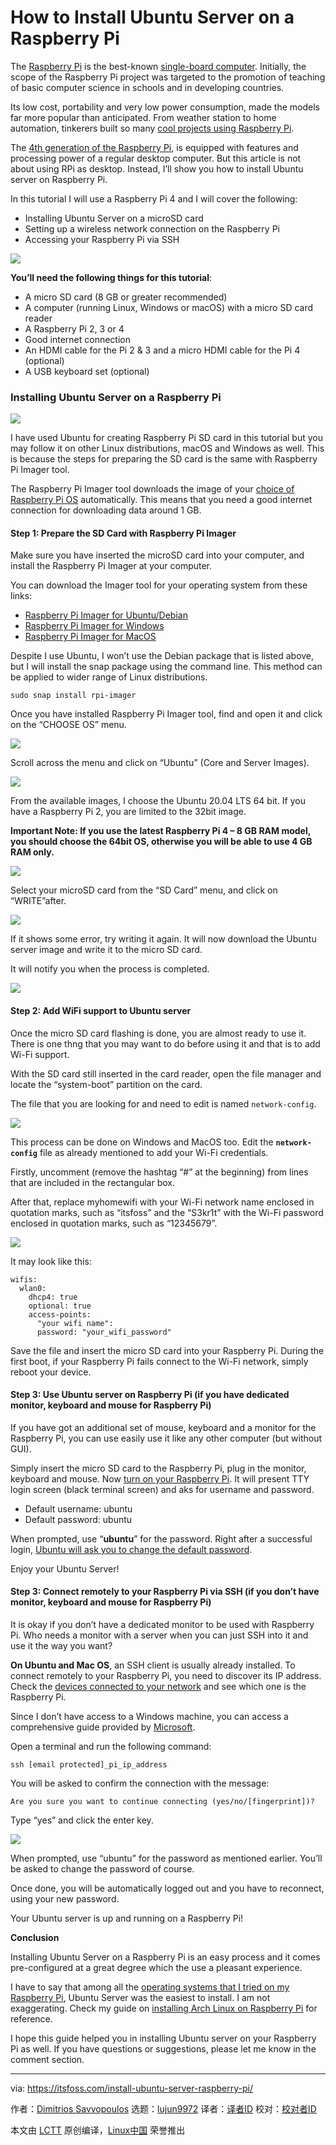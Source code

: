 [#]: collector: (lujun9972)
[#]: translator: ( )
[#]: reviewer: ( )
[#]: publisher: ( )
[#]: url: ( )
[#]: subject: (How to Install Ubuntu Server on a Raspberry Pi)
[#]: via: (https://itsfoss.com/install-ubuntu-server-raspberry-pi/)
[#]: author: (Dimitrios Savvopoulos https://itsfoss.com/author/dimitrios/)

How to Install Ubuntu Server on a Raspberry Pi
======

The [Raspberry Pi][1] is the best-known [single-board computer][2]. Initially, the scope of the Raspberry Pi project was targeted to the promotion of teaching of basic computer science in schools and in developing countries.

Its low cost, portability and very low power consumption, made the models far more popular than anticipated. From weather station to home automation, tinkerers built so many [cool projects using Raspberry Pi][3].

The [4th generation of the Raspberry Pi][4], is equipped with features and processing power of a regular desktop computer. But this article is not about using RPi as desktop. Instead, I’ll show you how to install Ubuntu server on Raspberry Pi.

In this tutorial I will use a Raspberry Pi 4 and I will cover the following:

  * Installing Ubuntu Server on a microSD card
  * Setting up a wireless network connection on the Raspberry Pi
  * Accessing your Raspberry Pi via SSH



![][5]

**You’ll need the following things for this tutorial**:

  * A micro SD card (8 GB or greater recommended)
  * A computer (running Linux, Windows or macOS) with a micro SD card reader
  * A Raspberry Pi 2, 3 or 4
  * Good internet connection
  * An HDMI cable for the Pi 2 &amp; 3 and a micro HDMI cable for the Pi 4 (optional)
  * A USB keyboard set (optional)



### Installing Ubuntu Server on a Raspberry Pi

![][6]

I have used Ubuntu for creating Raspberry Pi SD card in this tutorial but you may follow it on other Linux distributions, macOS and Windows as well. This is because the steps for preparing the SD card is the same with Raspberry Pi Imager tool.

The Raspberry Pi Imager tool downloads the image of your [choice of Raspberry Pi OS][7] automatically. This means that you need a good internet connection for downloading data around 1 GB.

#### Step 1: Prepare the SD Card with Raspberry Pi Imager

Make sure you have inserted the microSD card into your computer, and install the Raspberry Pi Imager at your computer.

You can download the Imager tool for your operating system from these links:

  * [Raspberry Pi Imager for Ubuntu/Debian][8]
  * [Raspberry Pi Imager for Windows][9]
  * [Raspberry Pi Imager for MacOS][10]



Despite I use Ubuntu, I won’t use the Debian package that is listed above, but I will install the snap package using the command line. This method can be applied to wider range of Linux distributions.

```
sudo snap install rpi-imager
```

Once you have installed Raspberry Pi Imager tool, find and open it and click on the “CHOOSE OS” menu.

![][11]

Scroll across the menu and click on “Ubuntu” (Core and Server Images).

![][12]

From the available images, I choose the Ubuntu 20.04 LTS 64 bit. If you have a Raspberry Pi 2, you are limited to the 32bit image.

**Important Note: If you use the latest Raspberry Pi 4 – 8 GB RAM model, you should choose the 64bit OS, otherwise you will be able to use 4 GB RAM only.**

![][13]

Select your microSD card from the “SD Card” menu, and click on “WRITE”after.

![][14]

If it shows some error, try writing it again. It will now download the Ubuntu server image and write it to the micro SD card.

It will notify you when the process is completed.

![][15]

#### Step 2: Add WiFi support to Ubuntu server

Once the micro SD card flashing is done, you are almost ready to use it. There is one thng that you may want to do before using it and that is to add Wi-Fi support.

With the SD card still inserted in the card reader, open the file manager and locate the “system-boot” partition on the card.

The file that you are looking for and need to edit is named `network-config`.

![][16]

This process can be done on Windows and MacOS too. Edit the **`network-config`** file as already mentioned to add your Wi-Fi credentials.

Firstly, uncomment (remove the hashtag “#” at the beginning) from lines that are included in the rectangular box.

After that, replace myhomewifi with your Wi-Fi network name enclosed in quotation marks, such as “itsfoss” and the “S3kr1t” with the Wi-Fi password enclosed in quotation marks, such as “12345679”.

![][17]

It may look like this:

```
wifis:
  wlan0:
    dhcp4: true
    optional: true
    access-points:
      "your wifi name":
      password: "your_wifi_password"
```

Save the file and insert the micro SD card into your Raspberry Pi. During the first boot, if your Raspberry Pi fails connect to the Wi-Fi network, simply reboot your device.

#### Step 3: Use Ubuntu server on Raspberry Pi (if you have dedicated monitor, keyboard and mouse for Raspberry Pi)

If you have got an additional set of mouse, keyboard and a monitor for the Raspberry Pi, you can use easily use it like any other computer (but without GUI).

Simply insert the micro SD card to the Raspberry Pi, plug in the monitor, keyboard and mouse. Now [turn on your Raspberry Pi][18]. It will present TTY login screen (black terminal screen) and aks for username and password.

  * Default username: ubuntu
  * Default password: ubuntu



When prompted, use “**ubuntu**” for the password. Right after a successful login, [Ubuntu will ask you to change the default password][19].

Enjoy your Ubuntu Server!

#### Step 3: Connect remotely to your Raspberry Pi via SSH (if you don’t have monitor, keyboard and mouse for Raspberry Pi)

It is okay if you don’t have a dedicated monitor to be used with Raspberry Pi. Who needs a monitor with a server when you can just SSH into it and use it the way you want?

**On Ubuntu and Mac OS**, an SSH client is usually already installed. To connect remotely to your Raspberry Pi, you need to discover its IP address. Check the [devices connected to your network][20] and see which one is the Raspberry Pi.

Since I don’t have access to a Windows machine, you can access a comprehensive guide provided by [Microsoft][21].

Open a terminal and run the following command:

```
ssh [email protected]_pi_ip_address
```

You will be asked to confirm the connection with the message:

```
Are you sure you want to continue connecting (yes/no/[fingerprint])?
```

Type “yes” and click the enter key.

![][22]

When prompted, use “ubuntu” for the password as mentioned earlier. You’ll be asked to change the password of course.

Once done, you will be automatically logged out and you have to reconnect, using your new password.

Your Ubuntu server is up and running on a Raspberry Pi!

**Conclusion**

Installing Ubuntu Server on a Raspberry Pi is an easy process and it comes pre-configured at a great degree which the use a pleasant experience.

I have to say that among all the [operating systems that I tried on my Raspberry Pi][7], Ubuntu Server was the easiest to install. I am not exaggerating. Check my guide on [installing Arch Linux on Raspberry Pi][23] for reference.

I hope this guide helped you in installing Ubuntu server on your Raspberry Pi as well. If you have questions or suggestions, please let me know in the comment section.

--------------------------------------------------------------------------------

via: https://itsfoss.com/install-ubuntu-server-raspberry-pi/

作者：[Dimitrios Savvopoulos][a]
选题：[lujun9972][b]
译者：[译者ID](https://github.com/译者ID)
校对：[校对者ID](https://github.com/校对者ID)

本文由 [LCTT](https://github.com/LCTT/TranslateProject) 原创编译，[Linux中国](https://linux.cn/) 荣誉推出

[a]: https://itsfoss.com/author/dimitrios/
[b]: https://github.com/lujun9972
[1]: https://www.raspberrypi.org/
[2]: https://itsfoss.com/raspberry-pi-alternatives/
[3]: https://itsfoss.com/raspberry-pi-projects/
[4]: https://itsfoss.com/raspberry-pi-4/
[5]: https://i2.wp.com/itsfoss.com/wp-content/uploads/2020/09/Ubuntu-Server-20.04.1-LTS-aarch64.png?resize=800%2C600&ssl=1
[6]: https://i1.wp.com/itsfoss.com/wp-content/uploads/2020/09/ubuntu-server-raspberry-pi.png?resize=800%2C450&ssl=1
[7]: https://itsfoss.com/raspberry-pi-os/
[8]: https://downloads.raspberrypi.org/imager/imager_amd64.deb
[9]: https://downloads.raspberrypi.org/imager/imager.exe
[10]: https://downloads.raspberrypi.org/imager/imager.dmg
[11]: https://i0.wp.com/itsfoss.com/wp-content/uploads/2020/09/raspberry-pi-imager.png?resize=800%2C600&ssl=1
[12]: https://i1.wp.com/itsfoss.com/wp-content/uploads/2020/09/raspberry-pi-imager-choose-ubuntu.png?resize=800%2C600&ssl=1
[13]: https://i0.wp.com/itsfoss.com/wp-content/uploads/2020/09/raspberry-pi-imager-ubuntu-server.png?resize=800%2C600&ssl=1
[14]: https://i1.wp.com/itsfoss.com/wp-content/uploads/2020/09/raspberry-pi-imager-sd-card.png?resize=800%2C600&ssl=1
[15]: https://i0.wp.com/itsfoss.com/wp-content/uploads/2020/09/ubuntu-server-installed-raspberry-pi.png?resize=799%2C506&ssl=1
[16]: https://i0.wp.com/itsfoss.com/wp-content/uploads/2020/09/ubuntu-server-pi-network-config.png?resize=800%2C565&ssl=1
[17]: https://i0.wp.com/itsfoss.com/wp-content/uploads/2020/09/Ubuntu-server-wifi.png?resize=800%2C600&ssl=1
[18]: https://itsfoss.com/turn-on-raspberry-pi/
[19]: https://itsfoss.com/change-password-ubuntu/
[20]: https://itsfoss.com/how-to-find-what-devices-are-connected-to-network-in-ubuntu/
[21]: https://docs.microsoft.com/en-us/windows-server/administration/openssh/openssh_install_firstuse
[22]: https://i1.wp.com/itsfoss.com/wp-content/uploads/2020/09/ubuntu-server-change-password.png?resize=800%2C600&ssl=1
[23]: https://itsfoss.com/install-arch-raspberry-pi/
